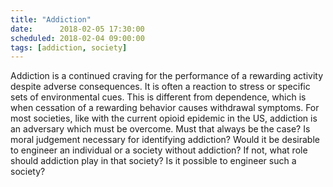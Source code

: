 ```yaml
---
title: "Addiction"
date:      2018-02-05 17:30:00
scheduled: 2018-02-04 09:00:00
tags: [addiction, society]
---
```

Addiction is a continued craving for the performance of a rewarding activity despite adverse consequences. It is often a reaction to stress or specific sets of environmental cues. This is different from dependence, which is when cessation of a rewarding behavior causes withdrawal symptoms. For most societies, like with the current opioid epidemic in the US, addiction is an adversary which must be overcome. Must that always be the case? Is moral judgement necessary for identifying addiction? Would it be desirable to engineer an individual or a society without addiction? If not, what role should addiction play in that society? Is it possible to engineer such a society?
